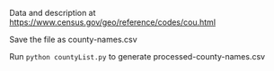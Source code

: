 Data and description at
<https://www.census.gov/geo/reference/codes/cou.html>

Save the file as county-names.csv

Run `python countyList.py` to generate processed-county-names.csv
